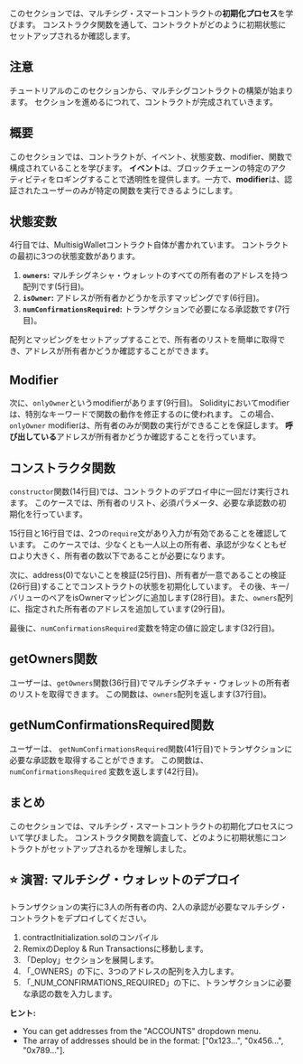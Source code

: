 このセクションでは、マルチシグ・スマートコントラクトの**初期化プロセス**を学びます。 コンストラクタ関数を通して、コントラクトがどのように初期状態にセットアップされるか確認します。

## 注意

チュートリアルのこのセクションから、マルチシグコントラクトの構築が始まります。 セクションを進めるにつれて、コントラクトが完成されていきます。

## 概要

このセクションでは、コントラクトが、イベント、状態変数、modifier、関数で構成されていることを学びます。 **イベント**は、ブロックチェーンの特定のアクティビティをロギングすることで透明性を提供します。一方で、**modifier**は、認証されたユーザーのみが特定の関数を実行できるようにします。

## 状態変数

4行目では、MultisigWalletコントラクト自体が書かれています。 コントラクトの最初に3つの状態変数があります。

1. **`owners`:** マルチシグネシャ・ウォレットのすべての所有者のアドレスを持つ配列です(5行目)。
2. **`isOwner`:** アドレスが所有者かどうかを示すマッピングです(6行目)。
3. **`numConfirmationsRequired`:** トランザクションで必要になる承認数です(7行目)。

配列とマッピングをセットアップすることで、所有者のリストを簡単に取得でき、アドレスが所有者かどうか確認することができます。

## Modifier

次に、`onlyOwner`というmodifierがあります(9行目)。 Solidityにおいてmodifierは、特別なキーワードで関数の動作を修正するのに使われます。 この場合、`onlyOwner` modifierは、所有者のみが関数の実行ができることを保証します。 **呼び出している**アドレスが所有者かどうか確認することを行っています。

## コンストラクタ関数

`constructor`関数(14行目)では、コントラクトのデプロイ中に一回だけ実行されます。 このケースでは、所有者のリスト、必須パラメータ、必要な承認数の初期化を行っています。

15行目と16行目では、2つの`require`文があり入力が有効であることを確認しています。 このケースでは、少なくとも一人以上の所有者、承認が少なくともゼロより大きく、所有者の数以下であることが必要になります。

次に、address(0)でないことを検証(25行目)、所有者が一意であることの検証(26行目)することでコンストラクトの状態を初期化しています。  その後、キー/バリューのペアをisOwnerマッピングに追加します(28行目)。また、`owners`配列に、指定された所有者のアドレスを追加しています(29行目)。

最後に、`numConfirmationsRequired`変数を特定の値に設定します(32行目)。

## getOwners関数

ユーザーは、`getOwners`関数(36行目)でマルチシグネチャ・ウォレットの所有者のリストを取得できます。 この関数は、`owners`配列を返します(37行目)。

## getNumConfirmationsRequired関数

ユーザーは、 `getNumConfirmationsRequired`関数(41行目)でトランザクションに必要な承認数を取得することができます。  この関数は、 `numConfirmationsRequired` 変数を返します(42行目)。

## まとめ

このセクションでは、マルチシグ・スマートコントラクトの初期化プロセスについて学びました。 コンストラクタ関数を調査して、どのように初期状態にコントラクトがセットアップされるかを理解しました。

## ⭐️ 演習: マルチシグ・ウォレットのデプロイ

トランザクションの実行に3人の所有者の内、2人の承認が必要なマルチシグ・コントラクトをデプロイしてください。

1. contractInitialization.solのコンパイル
2. RemixのDeploy & Run Transactionsに移動します。
3. 「Deploy」セクションを展開します。
4. 「_OWNERS」の下に、3つのアドレスの配列を入力します。
5. 「_NUM_CONFIRMATIONS_REQUIRED」の下に、トランザクションに必要な承認の数を入力します。

**ヒント:**

- You can get addresses from the "ACCOUNTS" dropdown menu.
- The array of addresses should be in the format: ["0x123...", "0x456...", "0x789..."].